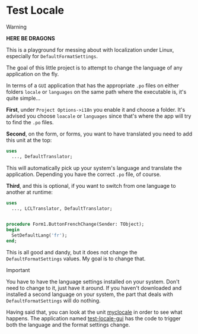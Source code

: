 # Test Locale

> [!WARNING]
> **HERE BE DRAGONS**
>
> This is a playground for messing about with localization under Linux, especially for `DefaultFormatSettings`.

The goal of this little project is to attempt to change the language of any application on the fly.

In terms of a `GUI` application that has the appropriate `.po` files on either folders `locale` or `languages` on the same path where the executable is, it's quite simple...

**First**, under `Project Options->i18n` you enable it and choose a folder. It's advised you choose `loacale` or `languages` since that's where the app will try to find the `.po` files.

**Second**, on the form, or forms, you want to have translated you need to add this unit at the top:
```pas
uses
  ..., DefaultTranslator;
```
This will automatically pick up your system's language and translate the application. Depending you have the correct `.po` file, of course.

**Third**, and this is optional, if you want to switch from one language to another at runtime:
```pas
uses
  ..., LCLTranslator, DefaultTranslator;


procedure Form1.ButtonFrenchChange(Sender: TObject);
begin
  SetDefaultLang('fr');
end;
```

This is all good and dandy, but it does not change the `DefaultFormatSettings` values.
My goal is to change that.

> [!IMPORTANT]
>
> You have to have the language settings installed on your system. Don't need to change to it, just have it around.
> If you haven't downloaded and installed a second language on your system, the part that deals with `DefaultFormatSettings` will do nothing.

Having said that, you can look at the unit [myclocale](src/myclocale.pas) in order to see what happens.
The application named [test-locale-gui](https://github.com/gcarreno/TestLocale/blob/c27a35299db7e26d53c55c8c2dc9261bef0c092f/src-gui/forms/forms.main.pas#L82) has the code to trigger both the language and the format settings change.